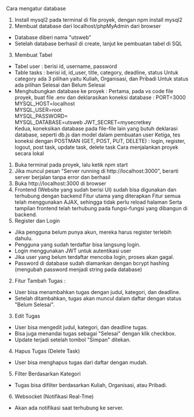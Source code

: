 Cara mengatur database

1. Install mysql2 pada terminal di file proyek, dengan npm install mysql2
2. Membuat database dari localhost/phpMyAdmin dari browser

- Database diberi nama "utsweb”
- Setelah database berhasil di create, lanjut ke pembuatan tabel di SQL

3. Membuat Tabel

- Tabel user : berisi id, username, password
- Table tasks : berisi id, id_user, title, category, deadline, status
  Untuk category ada 3 pilihan yaitu Kuliah, Organisasi, dan Pribadi
  Untuk status ada pilihan Selesai dan Belum Selesai
- Menghubungkan database ke proyek :
  Pertama, pada vs code file proyek, buat file .env dan deklarasikan koneksi database :
  PORT=3000  
  MYSQL_HOST=localhost  
  MYSQL_USER=root  
  MYSQL_PASSWORD=  
  MYSQL_DATABASE=utsweb
  JWT_SECRET=mysecretkey  
  Kedua, koneksikan database pada file-file lain yang butuh deklarasi database, seperti db.js dan model dalam pembuatan user
  Ketiga, tes koneksi dengan POSTMAN (GET, POST, PUT, DELETE) : login, register, logout, post task, update task, delete task
  Cara menjalankan proyek secara lokal

1. Buka terminal pada proyek, lalu ketik npm start
2. Jika muncul pesan "Server running di http://localhost:3000", berarti server berjalan tanpa error dan berhasil
3. Buka http://localhost:3000 di browser
4. Frontend (Website yang sudah berisi UI) sudah bisa digunakan dan terhubung dengan backend
   Fitur utama yang diterapkan
   Fitur semua telah menggunakan AJAX, sehingga tidak perlu reload halaman Serta tampilan frontend telah terhubung pada fungsi-fungsi yang dibangun di backend.
5. Register dan Login

- Jika pengguna belum punya akun, mereka harus register terlebih dahulu.
- Pengguna yang sudah terdaftar bisa langsung login.
- Login menggunakan JWT untuk autentikasi user
- Jika user yang belum terdaftar mencoba login, proses akan gagal.
- Password di database sudah diamankan dengan bcrypt hashing (mengubah password menjadi string pada database)

2. Fitur Tambah Tugas :

- User bisa menambahkan tugas dengan judul, kategori, dan deadline.
- Setelah ditambahkan, tugas akan muncul dalam daftar dengan status "Belum Selesai".

3. Edit Tugas

- User bisa mengedit judul, kategori, dan deadline tugas.
- Bisa juga menandai tugas sebagai "Selesai" dengan klik checkbox.
- Update terjadi setelah tombol "Simpan" ditekan.

4. Hapus Tugas (Delete Task)

- User bisa menghapus tugas dari daftar dengan mudah.

5. Filter Berdasarkan Kategori

- Tugas bisa difilter berdasarkan Kuliah, Organisasi, atau Pribadi.

6. Websocket (Notifikasi Real-Tme)

- Akan ada notifikasi saat terhubung ke server.
